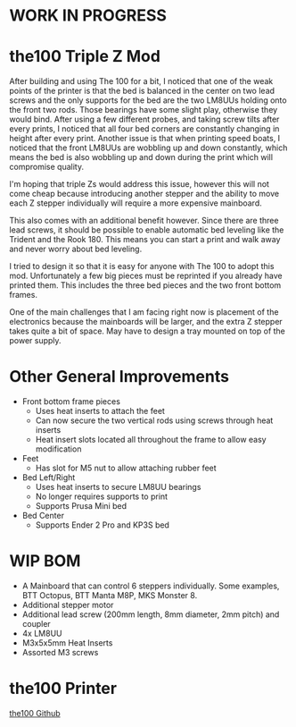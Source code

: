 # WORK IN PROGRESS

# the100 Triple Z Mod
After building and using The 100 for a bit, I noticed that one of the weak points of the printer is that the bed is balanced in the center on two lead screws and the only supports for the bed are the two LM8UUs holding onto the front two rods. Those bearings have some slight play, otherwise they would bind. After using a few different probes, and taking screw tilts after every prints, I noticed that all four bed corners are constantly changing in height after every print. Another issue is that when printing speed boats, I noticed that the front LM8UUs are wobbling up and down constantly, which means the bed is also wobbling up and down during the print which will compromise quality.

I'm hoping that triple Zs would address this issue, however this will not come cheap because introducing another stepper and the ability to move each Z stepper individually will require a more expensive mainboard. 

This also comes with an additional benefit however. Since there are three lead screws, it should be possible to enable automatic bed leveling like the Trident and the Rook 180. This means you can start a print and walk away and never worry about bed leveling.

I tried to design it so that it is easy for anyone with The 100 to adopt this mod. Unfortunately a few big pieces must be reprinted if you already have printed them. This includes the three bed pieces and the two front bottom frames.

One of the main challenges that I am facing right now is placement of the electronics because the mainboards will be larger, and the extra Z stepper takes quite a bit of space. May have to design a tray mounted on top of the power supply.

# Other General Improvements
- Front bottom frame pieces
  - Uses heat inserts to attach the feet
  - Can now secure the two vertical rods using screws through heat inserts
  - Heat insert slots located all throughout the frame to allow easy modification
- Feet
  - Has slot for M5 nut to allow attaching rubber feet
- Bed Left/Right
  - Uses heat inserts to secure LM8UU bearings
  - No longer requires supports to print
  - Supports Prusa Mini bed
- Bed Center
  - Supports Ender 2 Pro and KP3S bed

# WIP BOM
- A Mainboard that can control 6 steppers individually. Some examples, BTT Octopus, BTT Manta M8P, MKS Monster 8.
- Additional stepper motor
- Additional lead screw (200mm length, 8mm diameter, 2mm pitch) and coupler
- 4x LM8UU
- M3x5x5mm Heat Inserts
- Assorted M3 screws

# the100 Printer
[the100 Github](https://github.com/MSzturc/the100)
